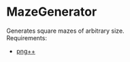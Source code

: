 # MazeGenerator
Generates square mazes of arbitrary size.  
Requirements:
  - [png++](https://www.nongnu.org/pngpp/)

